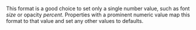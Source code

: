 This format is a good choice to set only a single number value, such as font _size_ or opacity _percent_. Properties with a prominent numeric value map this format to that value and set any other values to defaults.